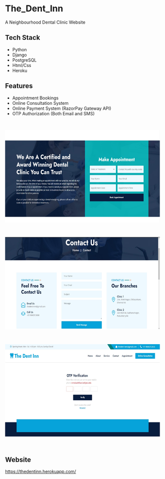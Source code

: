 # The_Dent_Inn
A Neighbourhood Dental Clinic Website

## Tech Stack

- Python
- Django
- PostgreSQL
- Html/Css
- Heroku

## Features

- Appointment Bookings
- Online Consultation System
- Online Payment System (RazorPay Gateway API)
- OTP Authorization (Both Email and SMS)

<br>
<p align="center">
  <img src="https://github.com/vimal-11/The_Dent_Inn/blob/master/Screenshot/appointment.jpg" alt="accessibility text" width="600" height="300">
</p>

<br>
<p align="center">
  <img src="https://github.com/vimal-11/The_Dent_Inn/blob/master/Screenshot/contact.jpg" alt="accessibility text" width="600" height="300">
</p>

<br>
<p align="center">
  <img src="https://github.com/vimal-11/The_Dent_Inn/blob/master/Screenshot/otp.jpg" alt="accessibility text" width="600" height="300">
</p>
<br>

## Website

https://thedentinn.herokuapp.com/
